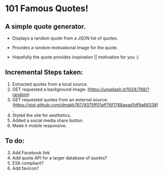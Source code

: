 # 101 Famous Quotes!

## A simple quote generator.
* Displays a random quote from a JSON list of quotes.

* Provides a random motivational image for the quote.

* Hopefully the quote provides inspiration || motivation for you :)

## Incremental Steps taken:
1. Extracted quotes from a local source.
2. GET requested a background image:  (https://unsplash.it/1024/768/?random)
3. GET requested quotes from an external source: (https://gist.github.com/dmakk767/9375ff01aff76f1788aead1df9a66338).
4. Styled the site for aesthetics.
5. Added a social media share button.
6. Made it mobile responsive.

## To do:
3. Add Facebook link
4. Add quote API for a larger database of quotes?
5. ES6 compliant?
6. Add favicon?

